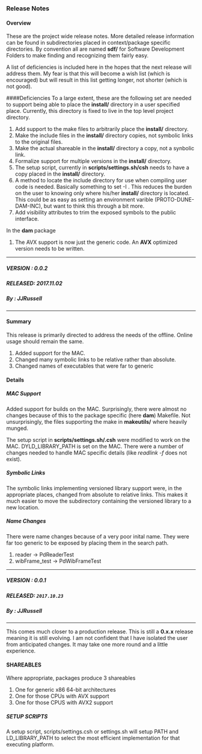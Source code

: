 ### Release Notes

#### Overview
These are the project wide release notes.  More detailed release information can be found in subdirectories placed in context/package specific directories. By convention all are named **sdf/** for Software Development Folders to make finding and recognizing them fairly easy.

A list of deficiencies is included here in the hopes that the next release will address them.  My fear is that this will become a wish list (which is encouraged) but will result in this list getting longer, not shorter (which is not good).

####Deficiencies
To a large extent, these are the following set are needed to support being able to place the **install/** directory in a user specified place.  Currently, this directory is fixed to live in the top level project directory.

1. Add support to the make files to arbitrarily place the **install/** directory.
2. Make the include files in the **install/** directory copies, not symbolic links to the original files.
3. Make the actual shareable in the **install/** directory a copy, not a synbolic link.
4. Formalize support for multiple versions in the **install/** directory.
5. The setup script, currently in **scripts/settings.sh/csh** needs to have a copy placed in the **install/** directory.
6. A method to locate the include directory for use when compiling user code is needed.  Basically something to set -I <project-include-path>. This reduces the burden on the user to knowing only where his/her **install/** directory is located.  This could be as easy as setting an environment varible (PROTO-DUNE-DAM-INC), but want to think this through a bit more.
7. Add visibility attributes to trim the exposed symbols to the public interface.

In the **dam** package

1. The AVX support is now just the generic code.  An **AVX** optimized version needs to be written.

---
##### VERSION : 0.0.2
##### RELEASED: 2017.11.02
##### By      : JJRussell
---

#### Summary
This release is primarily directed to address the needs of the offline.  Online usage should remain the same.

1. Added support for the MAC. 
2. Changed many symbolic links to be relative rather than absolute.
3. Changed names of executables that were far to generic

#### Details
##### MAC Support
Added support for builds on the MAC.  Surprisingly, there were almost no changes because of this to the package specific (here **dam**) Makefile.  Not unsurprisingly, the files supporting the make in **makeutils/** where heavily munged.

The setup script in **scripts/settings.sh/.csh** were modified to work on the MAC.  DYLD_LIBRARY_PATH is set on the MAC. There were a number of changes needed to handle MAC specific details (like *readlink -f* does not exist).

##### Symbolic Links
The symbolic links implementing versioned library support were, in the appropriate places, changed from absolute to relative links.  This makes it much easier to move the subdirectory containing the versioned library to a new location.

##### Name Changes
There were name changes because of a very poor inital name. They were far too generic to be exposed by placing them in the search path.

  1. reader -> PdReaderTest  
  1.  wibFrame_test -> PdWibFrameTest


---
##### VERSION : 0.0.1
##### RELEASED: `2017.10.23`
##### By      : JJRussell
---

This comes much closer to a production release.  This is still a **0.x.x**
release meaning it is still evolving.  I am not confident that I have
isolated the user from anticipated changes.  It may take one more round
and a little experience.


#### SHAREABLES
Where appropriate, packages produce 3 shareables

1. One for generic x86 64-bit architectures
2. One for those CPUs with AVX support
3. One for those CPUS with AVX2 support


##### SETUP SCRIPTS
A setup script, scripts/settings.csh or settings.sh will setup PATH
and LD_LIBRARY_PATH to select the most efficient implementation for
that executing platform.



